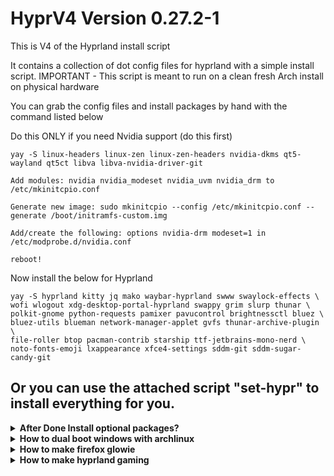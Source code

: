 # HyprV4 Version 0.27.2-1
This is V4 of the Hyprland install script

It contains a collection of dot config files for hyprland with a simple install script.
IMPORTANT - This script is meant to run on a clean fresh Arch install on physical hardware

You can grab the config files and install packages by hand with the command listed below

Do this ONLY if you need Nvidia support (do this first)
```
yay -S linux-headers linux-zen linux-zen-headers nvidia-dkms qt5-wayland qt5ct libva libva-nvidia-driver-git

Add modules: nvidia nvidia_modeset nvidia_uvm nvidia_drm to /etc/mkinitcpio.conf

Generate new image: sudo mkinitcpio --config /etc/mkinitcpio.conf --generate /boot/initramfs-custom.img

Add/create the following: options nvidia-drm modeset=1 in /etc/modprobe.d/nvidia.conf

reboot!
```

Now install the below for Hyprland

```
yay -S hyprland kitty jq mako waybar-hyprland swww swaylock-effects \
wofi wlogout xdg-desktop-portal-hyprland swappy grim slurp thunar \
polkit-gnome python-requests pamixer pavucontrol brightnessctl bluez \
bluez-utils blueman network-manager-applet gvfs thunar-archive-plugin \
file-roller btop pacman-contrib starship ttf-jetbrains-mono-nerd \
noto-fonts-emoji lxappearance xfce4-settings sddm-git sddm-sugar-candy-git 
```

Or you can use the attached script "set-hypr" to install everything for you.
-

<details>
  <summary><strong> After Done  Install optional packages? </strong></summary>

Any Nerd Fonts installed and used by your terminal emulator to display icon (Highly Recommended: JetBrains Mono, since most of the config using this font)

You can use lime-desu script to download any Nerd Fonts (requires [fzf](https://github.com/junegunn/fzf)&[wget](https://archlinux.org/packages/extra/x86_64/wget))
```
sudo pacman -S fzf wget
```
run this next when fzf & wget install done
```
bash -c "$(curl -Ls https://raw.githubusercontent.com/lime-desu/bin/main/nf-dl)"
```
  
install all font manual
```
pacman -S ttf-dejavu ttf-liberation ttf-droid ttf-ubuntu-font-family noto-fonts noto-fonts-cjk ttf-font-awesome

yay -S ttf-gelasio-ib ttf-caladea ttf-carlito ttf-liberation-sans-narrow ttf-ms-fonts
```

install obs-studio & font-manager
```
pacman -S obs-studio
yay -S font-manager
```
install webcord it just discord but can sharing srceen on wayland&hyprland
```
git clone https://aur.archlinux.org/webcord.git
cd webcord
makepkg -si
```
install AppImageLauncher for just use appimage
```
yay -S AppImageLauncher
```
install imagemagick for custom neofetch with image like .png|.jpg|.gif (requires [neofetch config](https://github.com/oniichanx/neofetch))
```
sudo pacman -S imagemagick
```
set default-web-browser to librewolf
```
xdg-settings set default-web-browser librewolf.desktop
```
  </details>
</details>

<details>
  <summary><strong> How to dual boot windows with archlinux </strong></summary>

step 1
```
sudo pacman -S os-prober
```
step 2
```
sudo mkinitcpio -P
```
step 3 remove # on GRUB_DISABLE_OS_PEROBER=false
```
sudo nano /etc/default/grub
```
step 4
```
sudo grub-install --target=x86_64-efi --efi-directory=/efi --boot-directory=/efi --bootloader-id=GRUB
```
or
```
sudo grub-install --target=x86_64-efi --efi-directory=/boot --bootloader-id=GRUB --boot-directory=/mnt/boot
```
step 5
```
sudo grub-mkconfig -o /efi/grub/grub.cfg
```
  </details>
</details>

<details>
  <summary><strong> How to make firefox glowie </strong></summary>

(requires [hnhx config](https://github.com/hnhx/user.js) or [My config](https://github.com/oniichanx/user.js))

  </details>
</details>

<details>
  <summary><strong> How to make hyprland gaming </strong></summary>

Install steam
```
sudo pacman -S steam
```
Install wine & lutris
```
sudo pacman -S --needed --noconfirm lutris wine-staging wine-mono
```
  </details>
</details>
